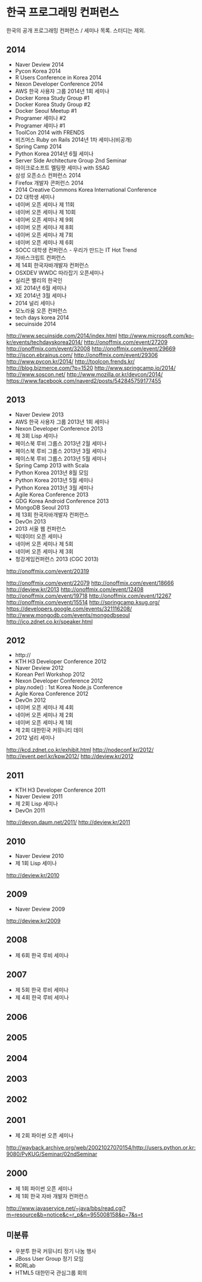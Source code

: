 # 한국 프로그래밍 컨퍼런스

한국의 공개 프로그래밍 컨퍼런스 / 세미나 목록. 스터디는 제외.

## 2014

* Naver Deview 2014
* Pycon Korea 2014
* R Users Conference in Korea 2014
* Nexon Developer Conference 2014
* AWS 한국 사용자 그룹 2014년 1회 세미나
* Docker Korea Study Group #1
* Docker Korea Study Group #2
* Docker Seoul Meetup #1
* Programer 세미나 #2
* Programer 세미나 #1
* ToolCon 2014 with FRENDS
* 비즈머스 Ruby on Rails 2014년 1차 세미나(비공개)
* Spring Camp 2014
* Python Korea 2014년 6월 세미나
* Server Side Architecture Group 2nd Seminar
* 마이크로소프트 멜팅팟 세미나 with SSAG
* 삼성 오픈소스 컨퍼런스 2014
* Firefox 개발자 콘퍼런스 2014
* 2014 Creative Commons Korea International Conference
* D2 대학생 세미나
* 네이버 오픈 세미나 제 11회
* 네이버 오픈 세미나 제 10회
* 네이버 오픈 세미나 제 9회
* 네이버 오픈 세미나 제 8회
* 네이버 오픈 세미나 제 7회
* 네이버 오픈 세미나 제 6회
* SOCC 대학생 컨퍼런스 - 우리가 만드는 IT Hot Trend
* 자바스크립트 컨퍼런스
* 제 14회 한국자바개발자 컨퍼런스
* OSXDEV WWDC 따라잡기 오픈세미나
* 실리콘 밸리의 한국인
* XE 2014년 6월 세미나
* XE 2014년 3월 세미나
* 2014 널리 세미나
* 모노라움 오픈 컨퍼런스
* tech days korea 2014
* secuinside 2014

http://www.secuinside.com/2014/index.html
http://www.microsoft.com/ko-kr/events/techdayskorea2014/
http://onoffmix.com/event/27209
http://onoffmix.com/event/32008
http://onoffmix.com/event/29669
http://jscon.ebrainus.com/
http://onoffmix.com/event/29306
http://www.pycon.kr/2014/
http://toolcon.frends.kr/
http://blog.bizmerce.com/?p=1520
http://www.springcamp.io/2014/
http://www.soscon.net/
http://www.mozilla.or.kr/devcon/2014/
https://www.facebook.com/naverd2/posts/542845759177455

## 2013

* Naver Deview 2013
* AWS 한국 사용자 그룹 2013년 1회 세미나
* Nexon Developer Conference 2013
* 제 3회 Lisp 세미나
* 페이스북 루비 그룹스 2013년 2월 세미나
* 페이스북 루비 그룹스 2013년 3월 세미나
* 페이스북 루비 그룹스 2013년 5월 세미나
* Spring Camp 2013 with Scala
* Python Korea 2013년 8월 모임
* Python Korea 2013년 5월 세미나
* Python Korea 2013년 3월 세미나
* Agile Korea Conference 2013
* GDG Korea Android Conference 2013
* MongoDB Seoul 2013
* 제 13회 한국자바개발자 컨퍼런스
* DevOn 2013
* 2013 서울 웹 컨퍼런스
* 빅데이터 오픈 세미나
* 네이버 오픈 세미나 제 5회
* 네이버 오픈 세미나 제 3회
* 청강게임컨퍼런스 2013 (CGC 2013)

http://onoffmix.com/event/20319

http://onoffmix.com/event/22079
http://onoffmix.com/event/18666
http://deview.kr/2013
http://onoffmix.com/event/12408
http://onoffmix.com/event/19718
http://onoffmix.com/event/12267
http://onoffmix.com/event/15514
http://springcamp.ksug.org/
https://developers.google.com/events/321116208/
http://www.mongodb.com/events/mongodbseoul
http://jco.zdnet.co.kr/speaker.html

## 2012

* http://
* KTH H3 Developer Conference 2012
* Naver Deview 2012
* Korean Perl Workshop 2012
* Nexon Developer Conference 2012
* play.node() : 1st Korea Node.js Conference
* Agile Korea Conference 2012
* DevOn 2012
* 네이버 오픈 세미나 제 4회
* 네이버 오픈 세미나 제 2회
* 네이버 오픈 세미나 제 1회
* 제 2회 대한민국 커뮤니티 데이
* 2012 널리 세미나

http://kcd.zdnet.co.kr/exhibit.html
http://nodeconf.kr/2012/
http://event.perl.kr/kpw2012/
http://deview.kr/2012

## 2011

* KTH H3 Developer Conference 2011
* Naver Deview 2011
* 제 2회 Lisp 세미나
* DevOn 2011

http://devon.daum.net/2011/
http://deview.kr/2011

## 2010

* Naver Deview 2010
* 제 1회 Lisp 세미나

http://deview.kr/2010

## 2009

* Naver Deview 2009

http://deview.kr/2009

## 2008

* 제 6회 한국 루비 세미나

## 2007

* 제 5회 한국 루비 세미나
* 제 4회 한국 루비 세미나

## 2006

## 2005

## 2004

## 2003

## 2002

## 2001

* 제 2회 파이썬 오픈 세미나

http://wayback.archive.org/web/20021027070154/http://users.python.or.kr:9080/PyKUG/Seminar/02ndSeminar

## 2000

* 제 1회 파이썬 오픈 세미나
* 제 1회 한국 자바 개발자 컨퍼런스

http://www.javaservice.net/~java/bbs/read.cgi?m=resource&b=notice&c=r_p&n=955008158&p=7&s=t

## 미분류

* 우분투 한국 커뮤니티 정기 나눔 행사
* JBoss User Group 정기 모임
* RORLab
* HTML5 대한민국 관심그룹 회의
